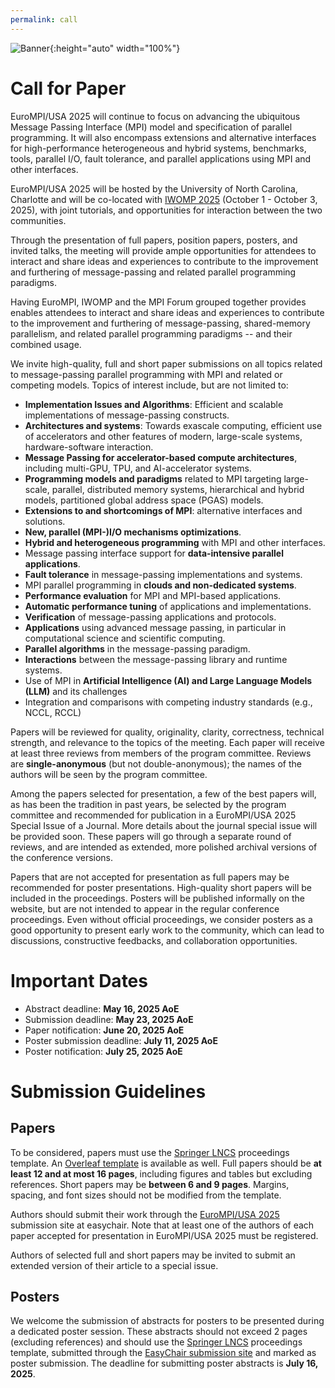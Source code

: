 ```yaml
---
permalink: call
---
```


![Banner](/assets/Charlotte1.png){:height="auto" width="100%"}

<h1>Call for Paper</h1>

<div class="text-justify conference-text">

<p>EuroMPI/USA 2025 will continue to focus on advancing the ubiquitous Message Passing Interface (MPI) model and specification of parallel programming. It will also encompass extensions and alternative interfaces for high-performance heterogeneous and hybrid systems, benchmarks, tools, parallel I/O, fault tolerance, and parallel applications using MPI and other interfaces.</p>  

<p>EuroMPI/USA 2025 will be hosted by the University of North Carolina, Charlotte and will be co-located with <a href="https://www.iwomp.org/">IWOMP 2025</a> (October 1 - October 3, 2025), with joint tutorials, and opportunities for interaction between the two communities.</p>

<p>Through the presentation of full papers, position papers, posters, and invited talks, the meeting will provide ample opportunities for attendees to interact and share ideas and experiences to contribute to the improvement and furthering of message-passing and related parallel programming paradigms.</p>

<p>Having EuroMPI, IWOMP and the MPI Forum grouped together provides enables attendees to interact and share ideas and experiences to contribute to the improvement and furthering of message-passing, shared-memory parallelism, and related parallel programming paradigms -- and their combined usage.</p>



<p>We invite high-quality, full and short paper submissions on all topics related to message-passing parallel programming with MPI and related or competing models. Topics of interest include, but are not limited to:</p>

<ul>
<li> <b>Implementation Issues and Algorithms</b>: Efficient and scalable implementations of message-passing constructs.</li>
<li> <b>Architectures and systems</b>: Towards exascale computing, efficient use of accelerators and other features of modern, large-scale systems, hardware-software interaction.</li>
<li> <b>Message Passing for accelerator-based compute architectures</b>, including multi-GPU, TPU, and AI-accelerator systems.</li>
<li> <b>Programming models and paradigms</b> related to MPI targeting large-scale, parallel, distributed memory systems, hierarchical and hybrid models, partitioned global address space (PGAS) models.</li>
<li> <b>Extensions to and shortcomings of MPI</b>: alternative interfaces and solutions.</li>
<li> <b>New, parallel (MPI-)I/O mechanisms optimizations</b>.</li>
<li> <b>Hybrid and heterogeneous programming</b> with MPI and other interfaces.</li>
<li> Message passing interface support for <b>data-intensive parallel applications</b>.</li>
<li> <b>Fault tolerance</b> in message-passing implementations and systems.</li>
<li> MPI parallel programming in <b>clouds and non-dedicated systems</b>.</li>
<li> <b>Performance evaluation</b> for MPI and MPI-based applications.</li>
<li> <b>Automatic performance tuning</b> of applications and implementations.</li>
<li> <b>Verification</b> of message-passing applications and protocols.</li>
<li> <b>Applications</b> using advanced message passing, in particular in computational science and scientific computing.</li>
<li> <b>Parallel algorithms</b> in the message-passing paradigm.</li>
<li> <b>Interactions</b> between the message-passing library and runtime systems.</li>
<li> Use of MPI in <b>Artificial Intelligence (AI) and Large Language Models (LLM)</b> and its challenges</li>
<li> Integration and comparisons with competing industry standards (e.g., NCCL, RCCL)</li>
</ul>


<p>Papers will be reviewed for quality, originality, clarity, correctness, technical strength, and relevance to the topics of the meeting. Each paper will receive at least three reviews from members of the program committee. Reviews are <b>single-anonymous</b> (but not double-anonymous); the names of the authors will be seen by the program committee.</p>

<p>Among the papers selected for presentation, a few of the best papers will, as has been the tradition in past years, be selected by the program committee and recommended for publication in a EuroMPI/USA 2025 Special Issue of a Journal. More details about the journal special issue will be provided soon. These papers will go through a separate round of reviews, and are intended as extended, more polished archival versions of the conference versions.</p>

<p>Papers that are not accepted for presentation as full papers may be recommended for poster presentations. High-quality short papers will be included in the proceedings. Posters will be published informally on the website, but are not intended to appear in the regular conference proceedings. Even without official proceedings, we consider posters as a good opportunity to present early work to the community, which can lead to discussions, constructive feedbacks, and collaboration opportunities.</p>



<h1>Important Dates</h1>
<ul>
<li> Abstract deadline: <b>May 16, 2025 AoE</b></li>
<li> Submission deadline: <b>May 23, 2025 AoE</b></li>
<li> Paper notification: <b>June 20, 2025 AoE</b></li>
<li> Poster submission deadline: <b> July 11, 2025 AoE</b></li>
<li> Poster notification: <b>July 25, 2025 AoE</b></li>
<!-- <li> Camera-ready version: TBD</li> -->
</ul>


<h1>Submission Guidelines</h1>

<h2>Papers</h2>

<p>To be considered, papers must use the <a href="https://www.springer.com/gp/computer-science/lncs/conference-proceedings-guidelines">Springer LNCS</a> proceedings template. An <a href="https://www.overleaf.com/latex/templates/springer-lecture-notes-in-computer-science/kzwwpvhwnvfj#.WuA4JS5uZpi">Overleaf template</a> is available as well. Full papers should be <b>at least 12 and at most 16 pages</b>, including figures and tables but excluding references. Short papers may be <b>between 6 and 9 pages</b>. Margins, spacing, and font sizes should not be modified from the template.</p>

<p>Authors should submit their work through the <a href="https://easychair.org/conferences?conf=eurompiusa2025">EuroMPI/USA 2025</a> submission site at easychair.
Note that at least one of the authors of each paper accepted for presentation in EuroMPI/USA 2025 must be registered.</p>

<p>Authors of selected full and short papers may be invited to submit an extended version of their article to a special issue.</p>

<h2>Posters</h2>
<p></p>We welcome the submission of abstracts for posters to be presented during a dedicated poster session. These abstracts should not exceed 2 pages (excluding references) and should use the <a href="https://www.springer.com/gp/computer-science/lncs/conference-proceedings-guidelines">Springer LNCS</a> proceedings template, submitted through the <a href="https://easychair.org/conferences?conf=eurompiusa2025">EasyChair submission site</a> and marked as poster submission. The deadline for submitting poster abstracts is <b>July 16, 2025</b>.</p>


<!-- <p> To be considered, papers must be formatted according to the "sigconf" template style of the <a href="https://www.acm.org/publications/proceedings-template">ACM Primary Article Template</a>. Full papers may be up to 10 pages in length in PDF format.</p>-->

<!-- <p>The Overleaf template for LaTeX users can be found <a href="https://www.overleaf.com/latex/templates/association-for-computing-machinery-acm-sig-proceedings-template/bmvfhcdnxfty">here</a> (updated to point to the two-column format). Please make sure to use the "sigconf" template style.</p>
<p>The page limit includes figures, tables, and appendices, but does not include references, for which there is no page limit. Margins, spacing, and font sizes should not be modified from the template.</p> -->

<!-- Authors should submit their work through the <a href="https://easychair.org/conferences/?conf=eurompi23">EuroMPI 2023</a> Submission Site at easychair.
Note that at least one of the authors of each paper accepted for presentation in EuroMPI 2023 must be registered. -->


